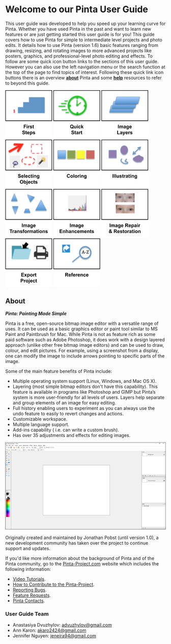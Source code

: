 # __Welcome to our Pinta User Guide__ #
This user guide was developed to help you speed up your learning curve for Pinta. Whether you have used Pinta in the past and want to learn new features or are just getting started this user guide is for you! This guide covers how to use Pinta for simple to intermediate level projects and photo edits. It details how to use Pinta (version 1.6) basic features ranging from drawing, resizing, and rotating images to more advanced projects like posters, graphics, and professional-level photo editing and effects. To follow are some quick icon button links to the sections of this user guide. However you can also use the left navigation menu or the search function at the top of the page to find topics of interest. Following these quick link icon buttons there is an overview [**about**](index.md#about) Pinta and some [**help**](index.md#help) resources to refer to beyond this guide.

[![button](img/firststepsicon.png)](firststepsoverview.md) [![button](img/quickstarticon.png)](quickstartoverview.md) [![button](img/imagelayericon.png)](layersoverview.md) [![button](img/selectingobjectsicon.png)](select_overview.md) [![button](img/coloringicon.png)](coloringoverview.md) [![button](img/illustratingicon.png)](illustratingoverview.md) [![button](img/imagetransformationsicon.png)](transformoverview.md) [![button](img/imageenhancementicon.png)](imageenhancementsoverview.md) [![button](img/imagerepairicon.png)](imagerepairoverview.md) [![button](img/exporticon.png)](exportoverview.md) [![button](img/referenceicon.png)](shortcuts.md)

## __About__ ##

__*Pinta: Painting Made Simple*__

Pinta is a free, open-source bitmap image editor with a versatile range of uses. It can be used as a basic graphics editor or paint tool similar to MS Paint and Paintbrush for Mac. While Pinta is not as feature rich as some paid software such as Adobe Photoshop, it does work with a design layered approach (unlike other free bitmap image editors) and can be used to draw, colour, and edit pictures. For example, using a screenshot from a display, one can modify the image to include arrows pointing to specific parts of the image.

Some of the main feature benefits of Pinta include:

 - Multiple operating system support (Linux, Windows, and Mac OS X).
 - Layering (most simple bitmap editors don't have this capability). This feature is available in programs like Photoshop and GIMP but Pinta’s system is more user-friendly for all levels of users. Layers help separate and group elements of an image for easy editing.
 - Full history enabling users to experiment as you can always use the undo feature to easily to revert changes and actions.
 - Customizable workspace.
 - Multiple language support.
 - Add-ins capability ( i.e. can write a custom brush).
 - Has over 35 adjustments and effects for editing images.

![Basic Pinta](img/basic.png)

Originally created and maintained by Jonathan Pobst (until version 1.0), a new development community has taken over the project to continue support and updates.

If you'd like more information about the background of Pinta and of the Pinta community, go to the [Pinta-Project.com](https://www.pinta-project.com/) website which includes the following information:

 - [Video Tutorials](https://www.pinta-project.com/howto/pinta-on-web).
 - [How to Contribute to the Pinta-Project](https://www.pinta-project.com/howto/contribute).
 - [Reporting Bugs](https://github.com/PintaProject/Pinta/issues).
 - [Feature Requests](https://github.com/PintaProject/Pinta/discussions/categories/ideas).
 - [Pinta Contacts](https://www.pinta-project.com/contact).

### __User Guide Team__ ###

- Anastasiya Dvuzhylov: advuzhylov@gmail.com
- Ann Karon: akaro2424@gmail.com
- Jennifer Nguyen: jeneira94@gmail.com
